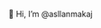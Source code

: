  👋 Hi, I’m @asllanmakaj
<!---
- 👀 I’m interested in ...
- 🌱 I’m currently learning ...
- 💞️ I’m looking to collaborate on ...
- 📫 How to reach me ...


asllanmakaj/asllanmakaj is a ✨ special ✨ repository because its `README.md` (this file) appears on your GitHub profile.
You can click the Preview link to take a look at your changes.
--->
